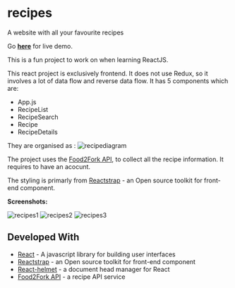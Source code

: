 # recipes
A website with all your favourite recipes

Go **[here](https://harry-chalcraft-recipes.herokuapp.com/)** for live demo.

This is a fun project to work on when learning ReactJS.

This react project is exclusively frontend. It does not use Redux, so it involves a lot of data flow and reverse data flow. It has 5 components which are:

* App.js
* RecipeList
* RecipeSearch
* Recipe
* RecipeDetails

They are organised as :
![recipediagram](https://i.ibb.co/6sZqZq7/Untitled-Diagram.png)

The project uses the [Food2Fork API](https://www.food2fork.com/), to collect all the recipe information. It requires to have an acocunt.

The styling is primarly from [Reactstrap](https://reactstrap.github.io/) - an Open source toolkit for front-end component.

**Screenshots:**

![recipes1](https://i.ibb.co/QQwfyrS/recipes1.png)
![recipes2](https://i.ibb.co/q0JTdr9/recipes2.png)
![recipes3](https://i.ibb.co/xSvyKNb/recipes3.png)

## Developed With

* [React](https://reactjs.org/) - A javascript library for building user interfaces
* [Reactstrap](https://reactstrap.github.io/) - an Open source toolkit for front-end component
* [React-helmet](https://github.com/nfl/react-helmet) - a document head manager for React
* [Food2Fork API](https://www.food2fork.com/) - a recipe API service
